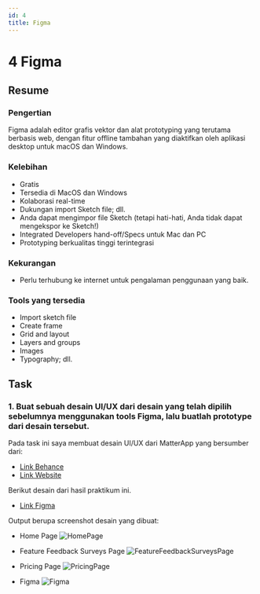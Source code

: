 ```yaml
---
id: 4
title: Figma
---
```


# 4 Figma

## Resume

### Pengertian

Figma adalah editor grafis vektor dan alat prototyping yang terutama berbasis web, dengan fitur offline tambahan yang diaktifkan oleh aplikasi desktop untuk macOS dan Windows.

### Kelebihan

- Gratis
- Tersedia di MacOS dan Windows
- Kolaborasi real-time
- Dukungan import Sketch file; dll.
- Anda dapat mengimpor file Sketch (tetapi hati-hati, Anda tidak dapat mengekspor ke Sketch!)
- Integrated Developers hand-off/Specs untuk Mac dan PC
- Prototyping berkualitas tinggi terintegrasi

### Kekurangan

- Perlu terhubung ke internet untuk pengalaman penggunaan yang baik.

### Tools yang tersedia

- Import sketch file
- Create frame
- Grid and layout
- Layers and groups
- Images
- Typography; dll.

## Task

### 1. Buat sebuah desain UI/UX dari desain yang telah dipilih sebelumnya menggunakan tools Figma, lalu buatlah prototype dari desain tersebut.

Pada task ini saya membuat desain UI/UX dari MatterApp yang bersumber dari:

- [Link Behance](https://www.behance.net/gallery/129953339/Matterappcom)
- [Link Website](https://matterapp.com)

Berikut desain dari hasil praktikum ini.

- [Link Figma](https://www.figma.com/file/ZIeHOA86xYHvubSB6manii/Praktikum-Section-4_Figma?node-id=0%3A1)

Output berupa screenshot desain yang dibuat:

- Home Page
  ![HomePage](/4-figma/HomePage.jpg)

- Feature Feedback Surveys Page
  ![FeatureFeedbackSurveysPage](/4-figma/FeatureFeedbackSurveysPage.jpg)

- Pricing Page
  ![PricingPage](/4-figma/PricingPage.jpg)

- Figma
  ![Figma](/4-figma/Figma.png)
